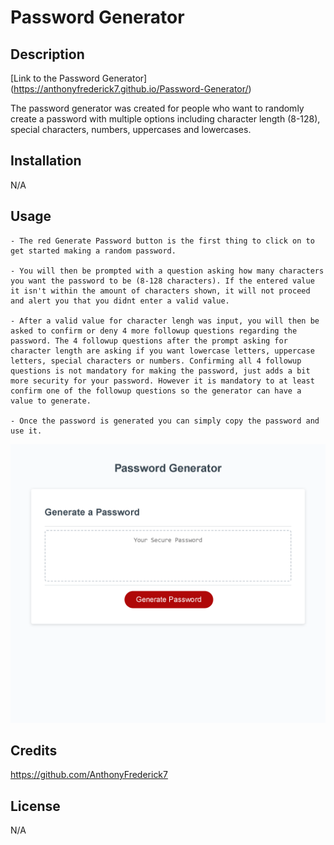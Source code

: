 # Password Generator

## Description

[Link to the Password Generator] (https://anthonyfrederick7.github.io/Password-Generator/)

The password generator was created for people who want to randomly create a password with multiple options including character length (8-128), special characters, numbers, uppercases and lowercases.

## Installation

N/A

## Usage

    - The red Generate Password button is the first thing to click on to get started making a random password.

    - You will then be prompted with a question asking how many characters you want the password to be (8-128 characters). If the entered value it isn't within the amount of characters shown, it will not proceed and alert you that you didnt enter a valid value.

    - After a valid value for character lengh was input, you will then be asked to confirm or deny 4 more followup questions regarding the password. The 4 followup questions after the prompt asking for character length are asking if you want lowercase letters, uppercase letters, special characters or numbers. Confirming all 4 followup questions is not mandatory for making the password, just adds a bit more security for your password. However it is mandatory to at least confirm one of the followup questions so the generator can have a value to generate. 

    - Once the password is generated you can simply copy the password and use it. 

![Image of website](/Develop/Password_Generator.png)

## Credits

https://github.com/AnthonyFrederick7

## License

N/A
